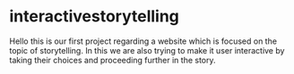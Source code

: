 # interactivestorytelling
Hello this is our first project regarding a website which is focused on the topic of storytelling.
In this we are also trying to make it user interactive by taking their choices and proceeding further in the story.
